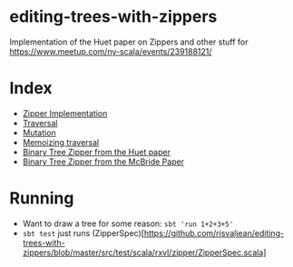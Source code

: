 # editing-trees-with-zippers
Implementation of the Huet paper on Zippers and other stuff for https://www.meetup.com/ny-scala/events/239188121/

# Index

- [Zipper Implementation](https://github.com/rjsvaljean/editing-trees-with-zippers/blob/master/src/main/scala/rxvl/zipper/Zipper.scala#L14)
- [Traversal](https://github.com/rjsvaljean/editing-trees-with-zippers/blob/master/src/main/scala/rxvl/zipper/Zipper.scala#L15-L50)
- [Mutation](https://github.com/rjsvaljean/editing-trees-with-zippers/blob/master/src/main/scala/rxvl/zipper/Zipper.scala#L61-L85)
- [Memoizing traversal](https://github.com/rjsvaljean/editing-trees-with-zippers/blob/master/src/main/scala/rxvl/zipper/memo/MemoTree.scala)
- [Binary Tree Zipper from the Huet paper](https://github.com/rjsvaljean/editing-trees-with-zippers/blob/master/src/main/scala/rxvl/zipper/firstOrderTerm/BinaryTree.scala)
- [Binary Tree Zipper from the McBride Paper](https://github.com/rjsvaljean/editing-trees-with-zippers/blob/master/src/main/scala/rxvl/zipper/generalize/BTreeZipper.scala)

# Running

- Want to draw a tree for some reason: `sbt 'run 1+2+3+5'`
- `sbt test` just runs (ZipperSpec)[https://github.com/rjsvaljean/editing-trees-with-zippers/blob/master/src/test/scala/rxvl/zipper/ZipperSpec.scala]
